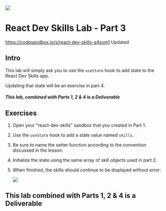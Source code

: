 <img src="https://i.imgur.com/pg98OTd.png">

# React Dev Skills Lab - Part 3


https://codesandbox.io/s/react-dev-skills-g4som1 
Updated
## Intro

This lab will simply ask you to use the `useState` hook to add state to the React Dev Skills app.

Updating that state will be an exercise in part 4.

##### This lab, combined with Parts 1, 2 & 4 is a Deliverable

## Exercises

1. Open your "react-dev-skills" sandbox that you created in Part 1.

2. Use the `useState` hook to add a state value named `skills`.

3. Be sure to name the setter function according to the convention discussed in the lesson.

4. Initialize the state using the same array of skill objects used in part 2.

5. When finished, the skills should continue to be displayed without error:

    <img src="https://i.imgur.com/z1ZMjrG.png">

## This lab combined with Parts 1, 2 & 4 is a Deliverable